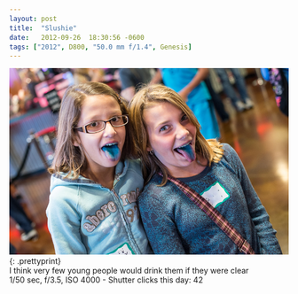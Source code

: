 ```yaml
---
layout: post
title:  "Slushie"
date:   2012-09-26  18:30:56 -0600
tags: ["2012", D800, "50.0 mm f/1.4", Genesis]
---
```

![:title](/images/2012/2012_0926_DSC_1324.jpg)
{: .prettyprint}  
I think very few young people would drink them if they were clear  
1/50 sec, f/3.5, ISO 4000 - Shutter clicks this day: 42
